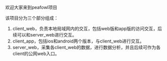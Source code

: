 欢迎大家来到peafowl项目

该项目分为三个部分组成：
1. client_web，负责本地局域网内的交互，包括web版和app版的访问交互，后续可以和server_web进行交互。
2. client_app，包括ios和android两个版本，与client_web进行交互。
3. server_web，采集各client_web的数据，进行数据分析，并且后续可作为各client的公网web入口。